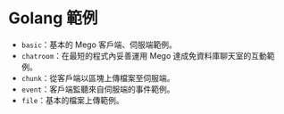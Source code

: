# Golang 範例

* `basic`：基本的 Mego 客戶端、伺服端範例。
* `chatroom`：在最短的程式內妥善運用 Mego 達成免資料庫聊天室的互動範例。
* `chunk`：從客戶端以區塊上傳檔案至伺服端。
* `event`：客戶端監聽來自伺服端的事件範例。
* `file`：基本的檔案上傳範例。